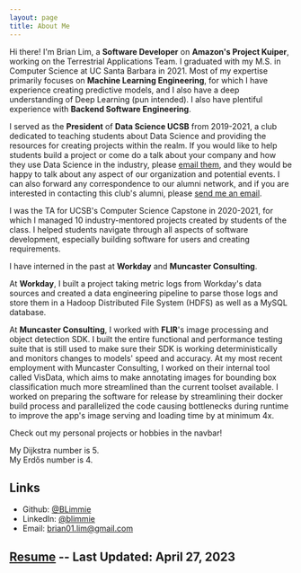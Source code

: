 ```yaml
---
layout: page
title: About Me
---
```


Hi there! I'm Brian Lim, a **Software Developer** on **Amazon's Project Kuiper**, working on the Terrestrial Applications Team. I graduated with my M.S. in Computer Science at UC Santa Barbara in 2021. Most of my expertise primarily focuses on **Machine Learning Engineering**, for which I have experience creating predictive models, and I also have a deep understanding of Deep Learning (pun intended). I also have plentiful experience with **Backend Software Engineering**.

I served as the **President** of **Data Science UCSB** from 2019-2021, a club dedicated to teaching students about Data Science and providing the resources for creating projects within the realm. If you would like to help students build a project or come do a talk about your company and how they use Data Science in the industry, please [email them](mailto:datascienceucsb@gmail.com), and they would be happy to talk about any aspect of our organization and potential events. I can also forward any correspondence to our alumni network, and if you are interested in contacting this club's alumni, please [send me an email](mailto:brian01.lim@gmail.com).

I was the TA for UCSB's Computer Science Capstone in 2020-2021, for which I managed 10 industry-mentored projects created by students of the class. I helped students navigate through all aspects of software development, especially building software for users and creating requirements.

I have interned in the past at **Workday** and **Muncaster Consulting**. 

At **Workday**, I built a project taking metric logs from Workday's data sources and created a data engineering pipeline to parse those logs and store them in a Hadoop Distributed File System (HDFS) as well as a MySQL database.

At **Muncaster Consulting**, I worked with **FLIR**'s image processing and object detection SDK. I built the entire functional and performance testing suite that is still used to make sure their SDK is working deterministically and monitors changes to models' speed and accuracy. At my most recent employment with Muncaster Consulting, I worked on their internal tool called VisData, which aims to make annotating images for bounding box classification much more streamlined than the current toolset available. I worked on preparing the software for release by streamlining their docker build process and parallelized the code causing bottlenecks during runtime to improve the app's image serving and loading time by at minimum 4x.

Check out my personal projects or hobbies in the navbar!

My Dijkstra number is 5.  
My Erdős number is 4.

## Links

* Github: [@BLimmie](https://www.github.com/BLimmie)
* LinkedIn: [@blimmie](https://www.linkedin.com/in/blimmie)
* Email: [brian01.lim@gmail.com](mailto:brian01.lim@gmail.com)

## [Resume](/brian_lim_resume.pdf) -- Last Updated: April 27, 2023


